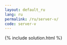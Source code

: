 ```yaml
---
layout: default_ru
lang: ru
permalink: /ru/server-v/
code: server-v
---
```

{% include solution.html %}
